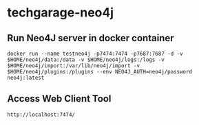 # techgarage-neo4j

## Run Neo4J server in docker container

	docker run --name testneo4j -p7474:7474 -p7687:7687 -d -v $HOME/neo4j/data:/data -v $HOME/neo4j/logs:/logs -v $HOME/neo4j/import:/var/lib/neo4j/import -v $HOME/neo4j/plugins:/plugins --env NEO4J_AUTH=neo4j/password neo4j:latest

## Access Web Client Tool

	http://localhost:7474/

	